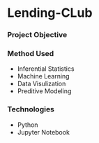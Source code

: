 # Lending-CLub

### Project Objective

### Method Used
* Inferential Statistics
* Machine Learning 
* Data Visulization 
* Preditive Modeling
### Technologies 
* Python 
* Jupyter Notebook
